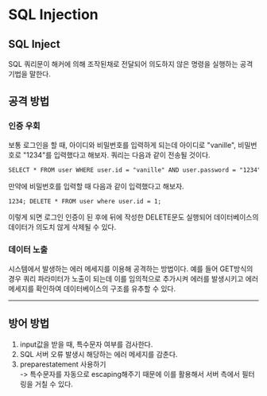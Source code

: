 # SQL Injection
## SQL Inject
SQL 쿼리문이 해커에 의해 조작된채로 전달되어 의도하지 않은 명령을 실행하는 공격 기법을 말한다.

## 공격 방법
### 인증 우회
보통 로그인을 할 때, 아이디와 비밀번호를 입력하게 되는데 아이디로 "vanille", 비밀번호로 "1234"를 입력했다고 해보자. 쿼리는 다음과 같이 전송될 것이다.
~~~xml
SELECT * FROM user WHERE user.id = "vanille" AND user.password = "1234";
~~~

만약에 비밀번호를 입력할 때 다음과 같이 입력했다고 해보자.
~~~xml
1234; DELETE * FROM user where user.id = 1;
~~~

이렇게 되면 로그인 인증이 된 후에 뒤에 작성한 DELETE문도 실행되어 데이터베이스의 데이터가 의도치 않게 삭제될 수 있다.

### 데이터 노출
시스템에서 발생하는 에러 메세지를 이용해 공격하는 방법이다. 예를 들어 GET방식의 경우 쿼리 파라미터가 노출이 되는데 이를 임의적으로 추가시켜 에러를 발생시키고 
에러 메세지를 확인하여 데이터베이스의 구조를 유추할 수 있다.

---

## 방어 방법
1. input값을 받을 때, 특수문자 여부를 검사한다.
2. SQL 서버 오류 발생시 해당하는 에러 메세지를 감춘다. 
3. preparestatement 사용하기 <br>
 -> 특수문자를 자동으로 escaping해주기 때문에 이를 활용해서 서버 측에서 필터링을 거칠 수 있다.

